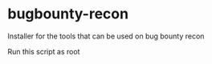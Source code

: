 # bugbounty-recon
Installer for the tools that can be used on bug bounty recon


Run this script as root
